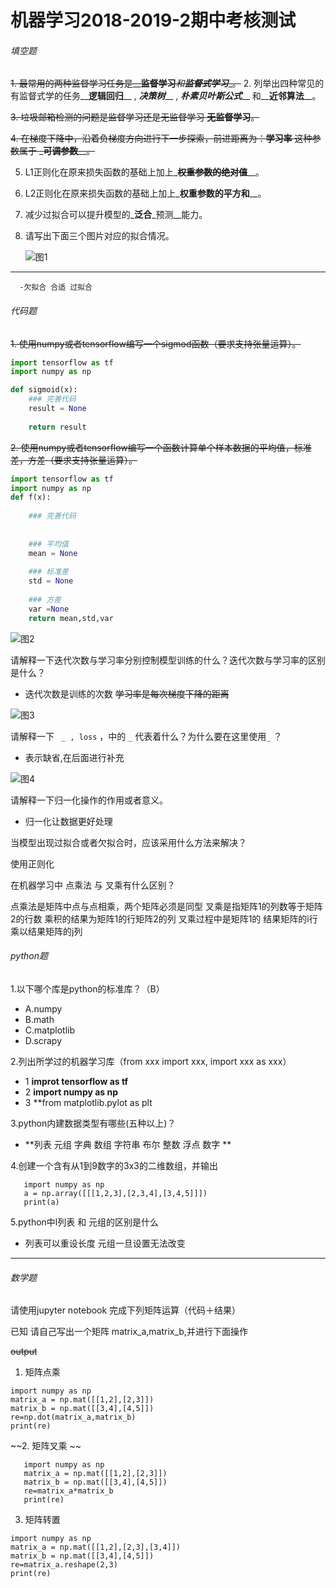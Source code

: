 #                                                                                       机器学习2018-2019-2期中考核测试

###### 填空题

~~1. 最常用的两种监督学习任务是__**监督学习**__和_**监督式学习**__。~~
2. 列举出四种常见的有监督式学的任务__**逻辑回归**__ , _**决策树**___ , _**朴素贝叶斯公式**___ 和__**近邻算法**__。

~~3. 垃圾邮箱检测的问题是监督学习还是无监督学习 __**无监督学习**__。~~

~~4. 在梯度下降中，沿着负梯度方向进行下一步探索，前进距离为：__**学习率**__  这种参数属于 _**可调参数**__。~~

5. L1正则化在原来损失函数的基础上加上_~~**权重参数的绝对值**~~__。

6. L2正则化在原来损失函数的基础上加上_**权重参数的平方和**__。

7. 减少过拟合可以提升模型的_**泛合**_预测__能力。

8. 请写出下面三个图片对应的拟合情况。

   

   ![图1](../img/2018-2019-2.1.png)
   

------
      -欠拟合 合适 过拟合
                                   

###### 代码题

~~1. 使用numpy或者tensorflow编写一个sigmod函数（要求支持张量运算）。~~

```python
import tensorflow as tf
import numpy as np

def sigmoid(x):
    ### 完善代码
    result = None
    
    return result
```



~~2. 使用numpy或者tensorflow编写一个函数计算单个样本数据的平均值，标准差，方差（要求支持张量运算）。~~

```python
import tensorflow as tf
import numpy as np
def f(x):
    
    ### 完善代码
    
    
    ### 平均值
    mean = None
    
    ### 标准差
    std = None
    
    ### 方差
    var =None
    return mean,std,var
```





 ![图2](../img/2018-2019-2.2.png)



请解释一下迭代次数与学习率分别控制模型训练的什么？迭代次数与学习率的区别是什么？
- 迭代次数是训练的次数 ~~学习率是每次梯度下降的距离~~

 ![图3](../img/2018-2019-2.3.png)
 
       

 请解释一下 ` _ , loss`  ，中的 `_` 代表着什么？为什么要在这里使用`_`  ？
   - 表示缺省,在后面进行补充


 ![图4](../img/2018-2019-2.4.png)

请解释一下归一化操作的作用或者意义。
   - 归一化让数据更好处理
 
 

 

 当模型出现过拟合或者欠拟合时，应该采用什么方法来解决？

   使用正则化

 

 

 

在机器学习中 点乘法 与 叉乘有什么区别？

   点乘法是矩阵中点与点相乘，两个矩阵必须是同型
   叉乘是指矩阵1的列数等于矩阵2的行数 乘积的结果为矩阵1的行矩阵2的列 叉乘过程中是矩阵1的 结果矩阵的i行乘以结果矩阵的j列
   

###### python题

1.以下哪个库是python的标准库？（B）

- A.numpy      
- B.math    
- C.matplotlib   
- D.scrapy

2.列出所学过的机器学习库（from xxx import xxx, import xxx as xxx）

- 1 **improt tensorflow as tf**
- 2 **import numpy as np**
- 3 **from matplotlib.pylot as plt

3.python内建数据类型有哪些(五种以上)？

- **列表 元组 字典 数组 字符串 布尔 整数 浮点 数字 **



4.创建一个含有从1到9数字的3x3的二维数组，并输出

```
   import numpy as np
   a = np.array([[[1,2,3],[2,3,4],[3,4,5]]])
   print(a)

```

5.python中l列表 和 元组的区别是什么

- 列表可以重设长度 元组一旦设置无法改变

------



###### 数学题

请使用jupyter notebook 完成下列矩阵运算（代码＋结果）

已知 请自己写出一个矩阵 matrix_a,matrix_b,并进行下面操作

~~output~~

1. 矩阵点乘 

```
import numpy as np
matrix_a = np.mat([[1,2],[2,3]])
matrix_b = np.mat([[3,4],[4,5]])
re=np.dot(matrix_a,matrix_b)
print(re)
```
~~2. 矩阵叉乘 ~~

```
   import numpy as np
   matrix_a = np.mat([[1,2],[2,3]])
   matrix_b = np.mat([[3,4],[4,5]])
   re=matrix_a*matrix_b
   print(re)
```

3. 矩阵转置

  ``` 
import numpy as np
matrix_a = np.mat([[1,2],[2,3],[3,4]])
matrix_b = np.mat([[3,4],[4,5]])
re=matrix_a.reshape(2,3)
print(re)

```
